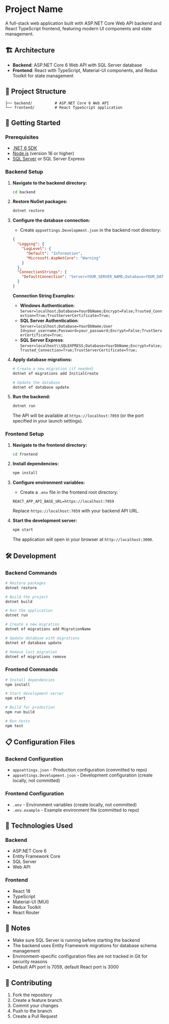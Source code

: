 # Project Name

A full-stack web application built with ASP.NET Core Web API backend and React TypeScript frontend, featuring modern UI components and state management.

## 🏗️ Architecture

- **Backend**: ASP.NET Core 6 Web API with SQL Server database
- **Frontend**: React with TypeScript, Material-UI components, and Redux Toolkit for state management

## 📁 Project Structure

```
├── backend/          # ASP.NET Core 6 Web API
└── frontend/         # React TypeScript application
```

## 🚀 Getting Started

### Prerequisites

- [.NET 6 SDK](https://dotnet.microsoft.com/download/dotnet/6.0)
- [Node.js](https://nodejs.org/) (version 16 or higher)
- [SQL Server](https://www.microsoft.com/en-us/sql-server/sql-server-downloads) or SQL Server Express

### Backend Setup

1. **Navigate to the backend directory:**
   ```bash
   cd backend
   ```

2. **Restore NuGet packages:**
   ```bash
   dotnet restore
   ```

3. **Configure the database connection:**
   - Create `appsettings.Development.json` in the backend root directory:
   ```json
   {
     "Logging": {
       "LogLevel": {
         "Default": "Information",
         "Microsoft.AspNetCore": "Warning"
       }
     },
     "ConnectionStrings": {
       "DefaultConnection": "Server=YOUR_SERVER_NAME;Database=YOUR_DATABASE_NAME;Encrypt=False;Trusted_Connection=True;TrustServerCertificate=True;"
     }
   }
   ```
   
   **Connection String Examples:**
   - **Windows Authentication**: `Server=localhost;Database=YourDbName;Encrypt=False;Trusted_Connection=True;TrustServerCertificate=True;`
   - **SQL Server Authentication**: `Server=localhost;Database=YourDbName;User Id=your_username;Password=your_password;Encrypt=False;TrustServerCertificate=True;`
   - **SQL Server Express**: `Server=localhost\\SQLEXPRESS;Database=YourDbName;Encrypt=False;Trusted_Connection=True;TrustServerCertificate=True;`

4. **Apply database migrations:**
   ```bash
   # Create a new migration (if needed)
   dotnet ef migrations add InitialCreate
   
   # Update the database
   dotnet ef database update
   ```

5. **Run the backend:**
   ```bash
   dotnet run
   ```

   The API will be available at `https://localhost:7059` (or the port specified in your launch settings).

### Frontend Setup

1. **Navigate to the frontend directory:**
   ```bash
   cd frontend
   ```

2. **Install dependencies:**
   ```bash
   npm install
   ```

3. **Configure environment variables:**
   - Create a `.env` file in the frontend root directory:
   ```env
   REACT_APP_API_BASE_URL=https://localhost:7059
   ```
   
   Replace `https://localhost:7059` with your backend API URL.

4. **Start the development server:**
   ```bash
   npm start
   ```

   The application will open in your browser at `http://localhost:3000`.

## 🛠️ Development

### Backend Commands

```bash
# Restore packages
dotnet restore

# Build the project
dotnet build

# Run the application
dotnet run

# Create a new migration
dotnet ef migrations add MigrationName

# Update database with migrations
dotnet ef database update

# Remove last migration
dotnet ef migrations remove
```

### Frontend Commands

```bash
# Install dependencies
npm install

# Start development server
npm start

# Build for production
npm run build

# Run tests
npm test
```

## 📋 Configuration Files

### Backend Configuration
- `appsettings.json` - Production configuration (committed to repo)
- `appsettings.Development.json` - Development configuration (create locally, not committed)

### Frontend Configuration
- `.env` - Environment variables (create locally, not committed)
- `.env.example` - Example environment file (committed to repo)

## 🔧 Technologies Used

### Backend
- ASP.NET Core 6
- Entity Framework Core
- SQL Server
- Web API

### Frontend
- React 18
- TypeScript
- Material-UI (MUI)
- Redux Toolkit
- React Router

## 📝 Notes

- Make sure SQL Server is running before starting the backend
- The backend uses Entity Framework migrations for database schema management
- Environment-specific configuration files are not tracked in Git for security reasons
- Default API port is 7059, default React port is 3000

## 🤝 Contributing

1. Fork the repository
2. Create a feature branch
3. Commit your changes
4. Push to the branch
5. Create a Pull Request